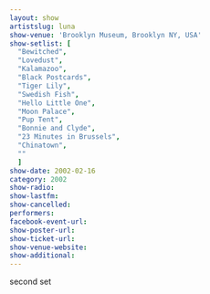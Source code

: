 ```yaml
---
layout: show
artistslug: luna
show-venue: 'Brooklyn Museum, Brooklyn NY, USA'
show-setlist: [
  "Bewitched",
  "Lovedust",
  "Kalamazoo",
  "Black Postcards",
  "Tiger Lily",
  "Swedish Fish",
  "Hello Little One",
  "Moon Palace",
  "Pup Tent",
  "Bonnie and Clyde",
  "23 Minutes in Brussels",
  "Chinatown",
  ""
  ]
show-date: 2002-02-16
category: 2002
show-radio: 
show-lastfm: 
show-cancelled: 
performers: 
facebook-event-url: 
show-poster-url: 
show-ticket-url: 
show-venue-website: 
show-additional: 
---
```

second set